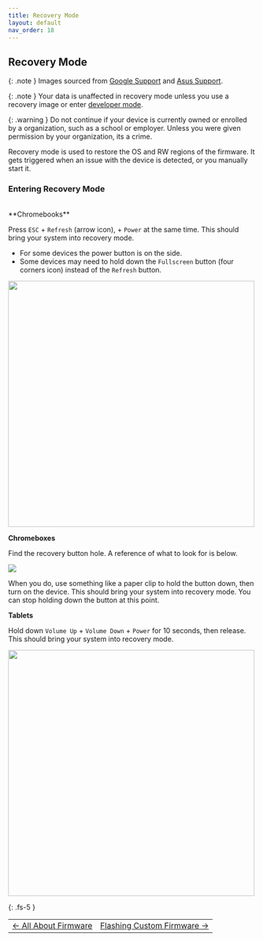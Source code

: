 ```yaml
---
title: Recovery Mode
layout: default
nav_order: 18
---
```


## Recovery Mode

{: .note }
Images sourced from [Google Support](https://support.google.com/chrome/a/answer/1360642?sjid=16957732159917599441-NC#chromebox&zippy=%2Cwipe-a-chromebox) and [Asus Support](https://www.asus.com/support/FAQ/1039185/).

{: .note }
Your data is unaffected in recovery mode unless you use a recovery image or enter [developer mode](entering-developer-mode.md).

{: .warning }
Do not continue if your device is currently owned or enrolled by a organization, such as a school or employer. Unless you were given permission by your organization, its a crime.

Recovery mode is used to restore the OS and RW regions of the firmware. It gets triggered when an issue with the device is detected, or you manually start it.
### Entering Recovery Mode
<br>
**Chromebooks**

Press `ESC` + `Refresh` (arrow icon), + `Power` at the same time. This should bring your system into recovery mode.
- For some devices the power button is on the side.
- Some devices may need to hold down the `Fullscreen` button (four corners icon) instead of the `Refresh` button.

<img src="https://kmpic.asus.com/images/2022/11/17/cb40f983-69fe-4176-aced-23940a518d88.png" width=500x500>

**Chromeboxes**

Find the recovery button hole. A reference of what to look for is below.

<img src="https://lh3.googleusercontent.com/Y97tvM9PaKrYPwPI3Y0QxO_t8zKj3xl9vxZbL_Xby6L3wsMhqU3UxseELrhl8wcpjtE=w500">

When you do, use something like a paper clip to hold the button down, then turn on the device. This should bring your system into recovery mode.
You can stop holding down the button at this point.

**Tablets**

Hold down `Volume Up` + `Volume Down` + `Power` for 10 seconds, then release. This should bring your system into recovery mode.

<img src="https://kmpic.asus.com/images/2022/11/17/6bec2799-6ad7-43d5-82a3-f57bfeb795b6.png" width=500x500>

{: .fs-5 }

<table>
<tr>
<td class="navtable-l">
<a href="allaboutfirmware.html">← All About Firmware</a> 
</td>
<td class="navtable-r">
<a href="firmware.html">Flashing Custom Firmware →</a> 
</td>
</tr>
</table>
